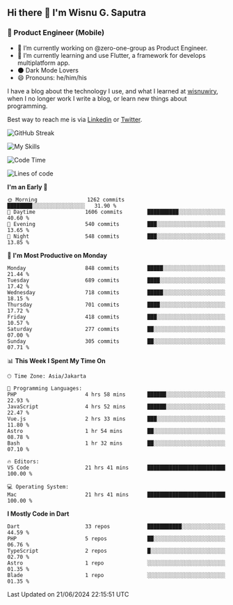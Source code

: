 ## Hi there 👋 I'm Wisnu G. Saputra

### :mobile_phone_off: Product Engineer (Mobile)

- 🔭 I’m currently working on @zero-one-group as Product Engineer.
- 🌱 I’m currently learning and use Flutter, a framework for develops multiplatform app.
- 🌑 Dark Mode Lovers
- 😄 Pronouns: he/him/his

I have a blog about the technology I use, and what I learned at [wisnuwiry](https://wisnuwiry.space/), when I no longer work I write a blog, or learn new things about programming.

Best way to reach me is via [Linkedin](https://www.linkedin.com/in/wisnu-saputra/) or [Twitter](https://twitter.com/wisnuwiry).

![GitHub Streak](https://streak-stats.demolab.com?user=wisnuwiry&theme=dark&hide_border=true)

![My Skills](https://skillicons.dev/icons?i=dart,flutter,kotlin,swift,go,js,css,neovim,git,linux&perline=5)

<!--START_SECTION:waka-->
![Code Time](http://img.shields.io/badge/Code%20Time-1%2C361%20hrs%2017%20mins-blue)

![Lines of code](https://img.shields.io/badge/From%20Hello%20World%20I%27ve%20Written-5.8%20million%20lines%20of%20code-blue)

**I'm an Early 🐤** 

```text
🌞 Morning                1262 commits        ████████░░░░░░░░░░░░░░░░░   31.90 % 
🌆 Daytime                1606 commits        ██████████░░░░░░░░░░░░░░░   40.60 % 
🌃 Evening                540 commits         ███░░░░░░░░░░░░░░░░░░░░░░   13.65 % 
🌙 Night                  548 commits         ███░░░░░░░░░░░░░░░░░░░░░░   13.85 % 
```
📅 **I'm Most Productive on Monday** 

```text
Monday                   848 commits         █████░░░░░░░░░░░░░░░░░░░░   21.44 % 
Tuesday                  689 commits         ████░░░░░░░░░░░░░░░░░░░░░   17.42 % 
Wednesday                718 commits         █████░░░░░░░░░░░░░░░░░░░░   18.15 % 
Thursday                 701 commits         ████░░░░░░░░░░░░░░░░░░░░░   17.72 % 
Friday                   418 commits         ███░░░░░░░░░░░░░░░░░░░░░░   10.57 % 
Saturday                 277 commits         ██░░░░░░░░░░░░░░░░░░░░░░░   07.00 % 
Sunday                   305 commits         ██░░░░░░░░░░░░░░░░░░░░░░░   07.71 % 
```


📊 **This Week I Spent My Time On** 

```text
🕑︎ Time Zone: Asia/Jakarta

💬 Programming Languages: 
PHP                      4 hrs 58 mins       ██████░░░░░░░░░░░░░░░░░░░   22.93 % 
JavaScript               4 hrs 52 mins       ██████░░░░░░░░░░░░░░░░░░░   22.47 % 
Vue.js                   2 hrs 33 mins       ███░░░░░░░░░░░░░░░░░░░░░░   11.80 % 
Astro                    1 hr 54 mins        ██░░░░░░░░░░░░░░░░░░░░░░░   08.78 % 
Bash                     1 hr 32 mins        ██░░░░░░░░░░░░░░░░░░░░░░░   07.10 % 

🔥 Editors: 
VS Code                  21 hrs 41 mins      █████████████████████████   100.00 % 

💻 Operating System: 
Mac                      21 hrs 41 mins      █████████████████████████   100.00 % 
```

**I Mostly Code in Dart** 

```text
Dart                     33 repos            ███████████░░░░░░░░░░░░░░   44.59 % 
PHP                      5 repos             ██░░░░░░░░░░░░░░░░░░░░░░░   06.76 % 
TypeScript               2 repos             █░░░░░░░░░░░░░░░░░░░░░░░░   02.70 % 
Astro                    1 repo              ░░░░░░░░░░░░░░░░░░░░░░░░░   01.35 % 
Blade                    1 repo              ░░░░░░░░░░░░░░░░░░░░░░░░░   01.35 % 
```




 Last Updated on 21/06/2024 22:15:51 UTC
<!--END_SECTION:waka-->
